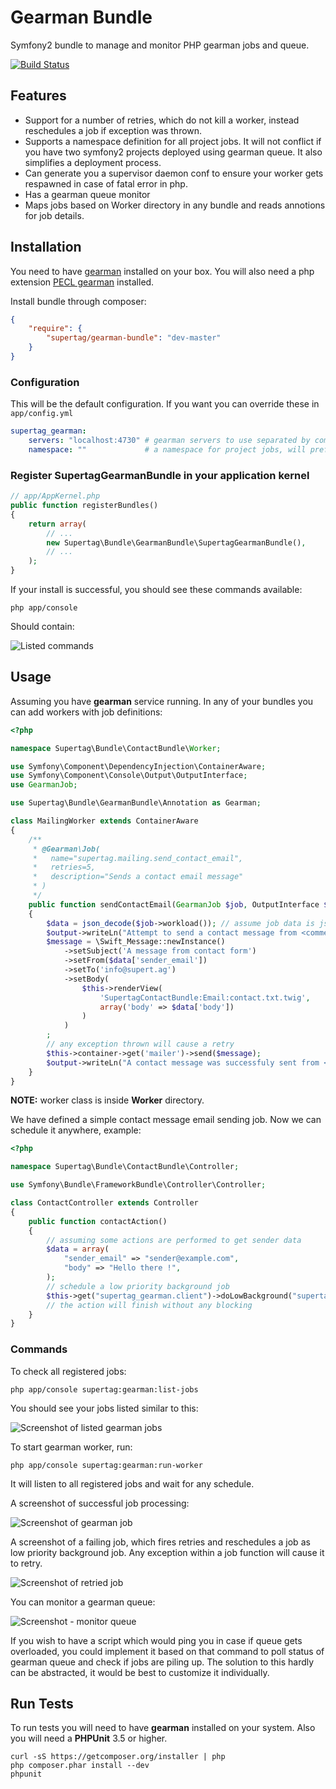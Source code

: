 # Gearman Bundle

Symfony2 bundle to manage and monitor PHP gearman jobs and queue.

[![Build Status](https://travis-ci.org/supertag/GearmanBundle.png?branch=master)](https://travis-ci.org/supertag/GearmanBundle)

## Features

- Support for a number of retries, which do not kill a worker, instead reschedules a job if exception was thrown.
- Supports a namespace definition for all project jobs. It will not conflict if you have two symfony2
projects deployed using gearman queue. It also simplifies a deployment process.
- Can generate you a supervisor daemon conf to ensure your worker gets respawned in case of fatal error in php.
- Has a gearman queue monitor
- Maps jobs based on Worker directory in any bundle and reads annotions for job details.

## Installation

You need to have [gearman](http://gearman.org/) installed on your box. You will also need a php extension
[PECL gearman](http://pecl.php.net/package/gearman) installed.

Install bundle through composer:

``` json
{
    "require": {
        "supertag/gearman-bundle": "dev-master"
    }
}
```

### Configuration

This will be the default configuration. If you want you can override these in `app/config.yml`

```yaml
supertag_gearman:
    servers: "localhost:4730" # gearman servers to use separated by comma, example "localhost:4730,other-domain.com:4730"
    namespace: ""             # a namespace for project jobs, will prefix all job names to prevent conflicts
```

### Register SupertagGearmanBundle in your application kernel

```php
// app/AppKernel.php
public function registerBundles()
{
    return array(
        // ...
        new Supertag\Bundle\GearmanBundle\SupertagGearmanBundle(),
        // ...
    );
}
```

If your install is successful, you should see these commands available:

    php app/console

Should contain:

![Listed commands](https://raw.github.com/supertag/GearmanBundle/master/Resources/screenshots/commands.png)

## Usage

Assuming you have **gearman** service running.
In any of your bundles you can add workers with job definitions:

``` php
<?php

namespace Supertag\Bundle\ContactBundle\Worker;

use Symfony\Component\DependencyInjection\ContainerAware;
use Symfony\Component\Console\Output\OutputInterface;
use GearmanJob;

use Supertag\Bundle\GearmanBundle\Annotation as Gearman;

class MailingWorker extends ContainerAware
{
    /**
     * @Gearman\Job(
     *   name="supertag.mailing.send_contact_email",
     *   retries=5,
     *   description="Sends a contact email message"
     * )
     */
    public function sendContactEmail(GearmanJob $job, OutputInterface $output)
    {
        $data = json_decode($job->workload()); // assume job data is json encoded, can be serialized or be a simple string
        $output->writeLn("Attempt to send a contact message from <comment>{$data['sender_email']}</comment>");
        $message = \Swift_Message::newInstance()
            ->setSubject('A message from contact form')
            ->setFrom($data['sender_email'])
            ->setTo('info@supert.ag')
            ->setBody(
                $this->renderView(
                    'SupertagContactBundle:Email:contact.txt.twig',
                    array('body' => $data['body'])
                )
            )
        ;
        // any exception thrown will cause a retry
        $this->container->get('mailer')->send($message);
        $output->writeLn("A contact message was successfuly sent from <comment>{$data['sender_email']}</comment>");
    }
}
```

**NOTE:** worker class is inside **Worker** directory.

We have defined a simple contact message email sending job. Now we can schedule it anywhere, example:

``` php
<?php

namespace Supertag\Bundle\ContactBundle\Controller;

use Symfony\Bundle\FrameworkBundle\Controller\Controller;

class ContactController extends Controller
{
    public function contactAction()
    {
        // assuming some actions are performed to get sender data
        $data = array(
            "sender_email" => "sender@example.com",
            "body" => "Hello there !",
        );
        // schedule a low priority background job
        $this->get("supertag_gearman.client")->doLowBackground("supertag.mailing.send_contact_email", json_encode($data));
        // the action will finish without any blocking
    }
}
```

### Commands

To check all registered jobs:

    php app/console supertag:gearman:list-jobs

You should see your jobs listed similar to this:

![Screenshot of listed gearman jobs](https://raw.github.com/supertag/GearmanBundle/master/Resources/screenshots/job_list.png)

To start gearman worker, run:

    php app/console supertag:gearman:run-worker

It will listen to all registered jobs and wait for any schedule.

A screenshot of successful job processing:

![Screenshot of gearman job](https://raw.github.com/supertag/GearmanBundle/master/Resources/screenshots/normal_job.png)

A screenshot of a failing job, which fires retries and reschedules a job as low priority background job.
Any exception within a job function will cause it to retry.

![Screenshot of retried job](https://raw.github.com/supertag/GearmanBundle/master/Resources/screenshots/retries.png)

You can monitor a gearman queue:

![Screenshot - monitor queue](https://raw.github.com/supertag/GearmanBundle/master/Resources/screenshots/monitor.png)

If you wish to have a script which would ping you in case if queue gets overloaded, you could implement it based on that
command to poll status of gearman queue and check if jobs are piling up. The solution to this hardly can be abstracted,
it would be best to customize it individually.

## Run Tests

To run tests you will need to have **gearman** installed on your system.
Also you will need a **PHPUnit** 3.5 or higher.

    curl -sS https://getcomposer.org/installer | php
    php composer.phar install --dev
    phpunit


